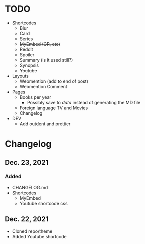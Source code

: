 # TODO

* Shortcodes
  * Blur
  * Card
  * Series
  * ~~MyEmbed (GR, etc)~~
  * Reddit
  * Spoiler
  * Summary (is it used still?)
  * Synopsis
  * ~~Youtube~~
* Layouts
  * Webmention (add to end of post)
  * Webmention Comment
* Pages
  * Books per year
    * Possibly save to _data_ instead of generating the MD file
  * Foreign language TV and Movies
  * Changelog
* DEV
  * Add outdent and prettier

# Changelog

## Dec. 23, 2021

### Added

* CHANGELOG.md
* Shortcodes
  * MyEmbed
  * Youtube shortcode css

## Dec. 22, 2021

* Cloned repo/theme
* Added Youtube shortcode